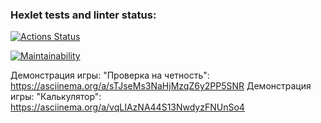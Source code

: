 ### Hexlet tests and linter status:

[![Actions Status](https://github.com/antonblkv/frontend-project-44/actions/workflows/hexlet-check.yml/badge.svg)](https://github.com/antonblkv/frontend-project-44/actions)

[![Maintainability](https://api.codeclimate.com/v1/badges/bc614be4af68230eff8f/maintainability)](https://codeclimate.com/github/antonblkv/frontend-project-44/maintainability)

Демонстрация игры: "Проверка на четность": https://asciinema.org/a/sTJseMs3NaHjMzqZ6y2PP5SNR
Демонстрация игры: "Калькулятор": https://asciinema.org/a/vqLIAzNA44S13NwdyzFNUnSo4